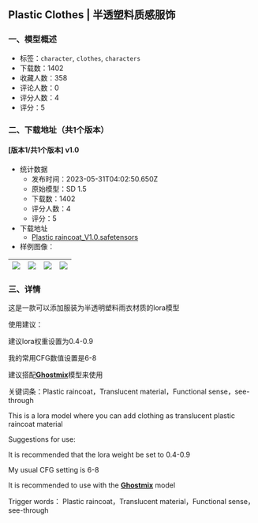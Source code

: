 ## Plastic Clothes | 半透塑料质感服饰
### 一、模型概述

- 标签：`character`, `clothes`, `characters`
- 下载数：1402
- 收藏人数：358
- 评论人数：0
- 评分人数：4
- 评分：5

### 二、下载地址（共1个版本）

#### [版本1/共1个版本] v1.0

- 统计数据
  - 发布时间：2023-05-31T04:02:50.650Z
  - 原始模型：SD 1.5
  - 下载数：1402
  - 评分人数：4
  - 评分：5
- 下载地址
  - [Plastic raincoat_V1.0.safetensors](https://civitai.com/api/download/models/85984)
- 样例图像：

| <img src="https://image.civitai.com/xG1nkqKTMzGDvpLrqFT7WA/91c367f8-be9a-4a2e-99ff-3fba979b34eb/width=450/976328.jpeg" /> | <img src="https://image.civitai.com/xG1nkqKTMzGDvpLrqFT7WA/9ca5fefd-a127-4ee7-a1b9-29f8af2a01b6/width=450/976332.jpeg" /> | <img src="https://image.civitai.com/xG1nkqKTMzGDvpLrqFT7WA/30a81a19-5b32-41b2-807e-c20c0959b949/width=450/976318.jpeg" /> | <img src="https://image.civitai.com/xG1nkqKTMzGDvpLrqFT7WA/c78056c0-1669-4f46-97a2-98e9a38480a7/width=450/976317.jpeg" /> |
| ---- | ---- | ---- | ---- |


### 三、详情
<p>这是一款可以添加服装为半透明塑料雨衣材质的lora模型</p><p></p><p>使用建议：</p><p>建议lora权重设置为0.4-0.9</p><p>我的常用CFG数值设置是6-8</p><p>建议搭配<a rel="ugc" href="https://civitai.com/models/36520/ghostmix"><strong>Ghostmix</strong></a>模型来使用</p><p></p><p>关键词条：Plastic raincoat，Translucent material，Functional sense，see-through</p><p></p><p></p><p></p><p>This is a lora model where you can add clothing as translucent plastic raincoat material</p><p>Suggestions for use:</p><p>It is recommended that the lora weight be set to 0.4-0.9</p><p>My usual CFG setting is 6-8</p><p>It is recommended to use with the <a rel="ugc" href="https://civitai.com/models/36520/ghostmix"><strong>Ghostmix</strong></a> model</p><p></p><p>Trigger words： Plastic raincoat，Translucent material，Functional sense，see-through</p><p></p>